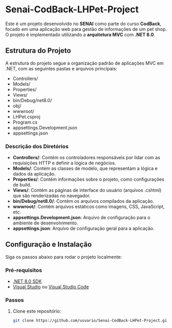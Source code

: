 # Senai-CodBack-LHPet-Project

Este é um projeto desenvolvido no **SENAI** como parte do curso **CodBack**, focado em uma aplicação web para gestão de informações de um pet shop. O projeto é implementado utilizando a **arquitetura MVC** com **.NET 8.0**.

## Estrutura do Projeto

A estrutura do projeto segue a organização padrão de aplicações MVC em .NET, com as seguintes pastas e arquivos principais:

- Controllers/
- Models/
- Properties/
- Views/
- bin/Debug/net8.0/
- obj/
- wwwroot/
- LHPet.csproj
- Program.cs
- appsettings.Development.json
- appsettings.json

### Descrição dos Diretórios

- **Controllers/**: Contém os controladores responsáveis por lidar com as requisições HTTP e definir a lógica de negócios.
- **Models/**: Contém as classes de modelo, que representam a lógica e dados da aplicação.
- **Properties/**: Contém informações sobre o projeto, como configurações de build.
- **Views/**: Contém as páginas de interface do usuário (arquivos .cshtml) que são renderizadas no navegador.
- **bin/Debug/net8.0/**: Contém os arquivos compilados da aplicação.
- **wwwroot/**: Contém arquivos estáticos como imagens, CSS, JavaScript, etc.
- **appsettings.Development.json**: Arquivo de configuração para o ambiente de desenvolvimento.
- **appsettings.json**: Arquivo de configuração geral para a aplicação.

## Configuração e Instalação

Siga os passos abaixo para rodar o projeto localmente:

### Pré-requisitos

- [.NET 8.0 SDK](https://dotnet.microsoft.com/download/dotnet/8.0)
- [Visual Studio](https://visualstudio.microsoft.com/) ou [Visual Studio Code](https://code.visualstudio.com/)

### Passos

1. Clone este repositório:
   ```bash
   git clone https://github.com/usuario/Senai-CodBack-LHPet-Project.git
   ```
